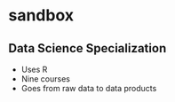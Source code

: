 sandbox
=======
## Data Science Specialization

* Uses R
* Nine courses
* Goes from raw data to data products
